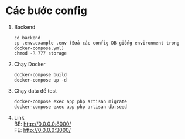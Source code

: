 # Các bước config 
1. Backend
    ```
   cd backend
   cp .env.example .env (Sửa các config DB giống environment trong docker-compose.yml)
   chmod -R 777 storage
   ```
2. Chạy Docker
    ```
    docker-compose build
    docker-compose up -d
    ```
3. Chạy data để test
    ```
    docker-compose exec app php artisan migrate
    docker-compose exec app php artisan db:seed
    ```
4. Link  
BE: http://0.0.0.0:8000/  
FE: http://0.0.0.0:3000/